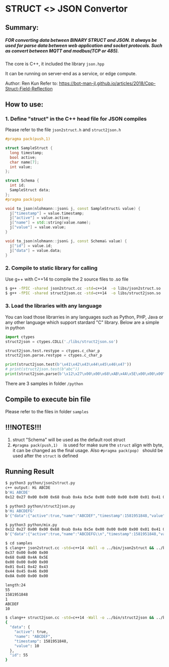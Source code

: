 # STRUCT <> JSON Convertor

## Summary:

##### FOR converting data between BINARY STRUCT and JSON. It always be used for parse data between web application and socket protocols. Such as convert between MQTT and modbus(TCP or 485). #####

The core is C++, it included the library `json.hpp`

It can be running on server-end as a service, or edge compute.

Author: Ren Kun
Refer to: https://bot-man-jl.github.io/articles/2018/Cpp-Struct-Field-Reflection

## How to use:

### 1. Define "struct" in the C++ head file for JSON compiles

Please refer to the file `json2struct.h` and `struct2json.h`

```C++
#pragma pack(push,1)  

struct SampleStruct {
  long timestamp;
  bool active;
  char name[7];
  int value;
};

struct Schema {
  int id;
  SampleStruct data;
};
#pragma pack(pop)  

void to_json(nlohmann::json& j, const SampleStruct& value) {
  j["timestamp"] = value.timestamp;
  j["active"] = value.active;
  j["name"] = std::string(value.name);
  j["value"] = value.value;
}

void to_json(nlohmann::json& j, const Schema& value) {
  j["id"] = value.id;
  j["data"] = value.data;
}
```



### 2. Compile to static library for calling

Use g++ with C++14 to compile the 2 source files to .so file

```sh
$ g++ -fPIC -shared json2struct.cc -std=c++14  -o libs/json2struct.so
$ g++ -fPIC -shared struct2json.cc -std=c++14  -o libs/struct2json.so
```

### 3. Load the libraries with any language

You can load those librarries in any languages such as Python, PHP, Java or any other language which support stardard "C" library. Below are a simple in python

```py
import ctypes
struct2json = ctypes.CDLL('./libs/struct2json.so')

struct2json.test.restype = ctypes.c_char_p
struct2json.parse.restype = ctypes.c_char_p

print(struct2json.test(b'\x41\x42\x43\x44\x45\x46\x47'))
# print(struct2json.test(b"abc"))
print(struct2json.parse(b'\x12\x27\x00\x00\x68\xAB\x4A\x5E\x00\x00\x00\x00\x01\x41\x42\x43\x44\x45\x46\x00\x0A\x00\x00\x00'))
```

There are 3 samples in folder `/python`

## Compile to execute bin file

Please refer to the files in folder `samples`

## !!!NOTES!!!

1. struct "Schema" will be used as the default root struct
2. ``#pragma pack(push,1)  `` is used for make sure the `struct` align with byte, it can be changed as the final usage. Also ``#pragma pack(pop) `` should be used after the `struct` is defined

## Running Result

```sh
$ python3 python/json2struct.py 
c++ output: Hi ABCDE
b'Hi ABCDE'
0x12 0x27 0x00 0x00 0x68 0xab 0x4a 0x5e 0x00 0x00 0x00 0x00 0x01 0x41 0x42 0x43 0x44 0x45 0x46 0x47 0x0a 0x00 0x00 0x00
```

```sh
$ python3 python/struct2json.py 
b'Hi ABCDEFG'
b'{"data":{"active":true,"name":"ABCDEF","timestamp":1581951848,"value":10},"id":10002}'
```

```sh
$ python3 python/mix.py 
0x12 0x27 0x00 0x00 0x68 0xab 0x4a 0x5e 0x00 0x00 0x00 0x00 0x01 0x41 0x42 0x43 0x44 0x45 0x46 0x47 0x0a 0x00 0x00 0x00
b'{"data":{"active":true,"name":"ABCDEFG\\n","timestamp":1581951848,"value":10},"id":10002}'
```

```sh
$ cd samples
$ clang++ json2struct.cc -std=c++14 -Wall -o ../bin/json2struct && ../bin/json2struct
0x37 0x00 0x00 0x00 
0x68 0xAB 0x4A 0x5E 
0x00 0x00 0x00 0x00 
0x01 0x41 0x42 0x43 
0x44 0x45 0x46 0x00 
0x0A 0x00 0x00 0x00 

length:24
55
1581951848
1
ABCDEF
10

$ clang++ struct2json.cc -std=c++14 -Wall -o ../bin/struct2json && ../bin/struct2json
{
  "data": {
    "active": true,
    "name": "ABCDEF",
    "timestamp": 1581951848,
    "value": 10
  },
  "id": 55
}
```





